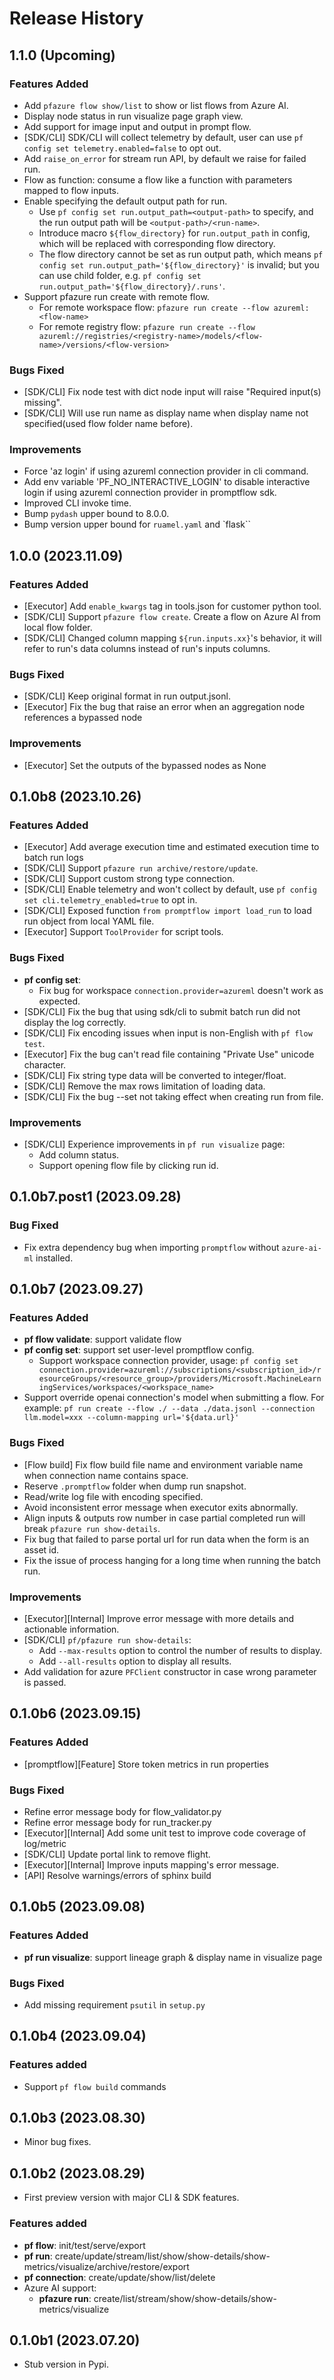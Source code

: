 # Release History

## 1.1.0 (Upcoming)

### Features Added
- Add `pfazure flow show/list` to show or list flows from Azure AI.
- Display node status in run visualize page graph view.
- Add support for image input and output in prompt flow.
- [SDK/CLI] SDK/CLI will collect telemetry by default, user can use `pf config set telemetry.enabled=false` to opt out.
- Add `raise_on_error` for stream run API, by default we raise for failed run.
- Flow as function: consume a flow like a function with parameters mapped to flow inputs.
- Enable specifying the default output path for run.
  - Use `pf config set run.output_path=<output-path>` to specify, and the run output path will be `<output-path>/<run-name>`.
  - Introduce macro `${flow_directory}` for `run.output_path` in config, which will be replaced with corresponding flow directory.
  - The flow directory cannot be set as run output path, which means `pf config set run.output_path='${flow_directory}'` is invalid; but you can use child folder, e.g. `pf config set run.output_path='${flow_directory}/.runs'`.
- Support pfazure run create with remote flow.
  - For remote workspace flow: `pfazure run create --flow azureml:<flow-name>`
  - For remote registry flow: `pfazure run create --flow azureml://registries/<registry-name>/models/<flow-name>/versions/<flow-version>`

### Bugs Fixed

- [SDK/CLI] Fix node test with dict node input will raise "Required input(s) missing".
- [SDK/CLI] Will use run name as display name when display name not specified(used flow folder name before).

### Improvements
- Force 'az login' if using azureml connection provider in cli command.
- Add env variable 'PF_NO_INTERACTIVE_LOGIN' to disable interactive login if using azureml connection provider in promptflow sdk.
- Improved CLI invoke time.
- Bump `pydash` upper bound to 8.0.0.
- Bump version upper bound for `ruamel.yaml` and `flask``

## 1.0.0 (2023.11.09)

### Features Added

- [Executor] Add `enable_kwargs` tag in tools.json for customer python tool.
- [SDK/CLI] Support `pfazure flow create`. Create a flow on Azure AI from local flow folder.
- [SDK/CLI] Changed column mapping `${run.inputs.xx}`'s behavior, it will refer to run's data columns instead of run's inputs columns.

### Bugs Fixed

- [SDK/CLI] Keep original format in run output.jsonl.
- [Executor] Fix the bug that raise an error when an aggregation node references a bypassed node

### Improvements

- [Executor] Set the outputs of the bypassed nodes as None

## 0.1.0b8 (2023.10.26)

### Features Added
- [Executor] Add average execution time and estimated execution time to batch run logs
- [SDK/CLI] Support `pfazure run archive/restore/update`.
- [SDK/CLI] Support custom strong type connection.
- [SDK/CLI] Enable telemetry and won't collect by default, use `pf config set cli.telemetry_enabled=true` to opt in.
- [SDK/CLI] Exposed function `from promptflow import load_run` to load run object from local YAML file.
- [Executor] Support `ToolProvider` for script tools.

### Bugs Fixed
- **pf config set**:
  - Fix bug for workspace `connection.provider=azureml` doesn't work as expected.
- [SDK/CLI] Fix the bug that using sdk/cli to submit batch run did not display the log correctly.
- [SDK/CLI] Fix encoding issues when input is non-English with `pf flow test`.
- [Executor] Fix the bug can't read file containing "Private Use" unicode character.
- [SDK/CLI] Fix string type data will be converted to integer/float.
- [SDK/CLI] Remove the max rows limitation of loading data.
- [SDK/CLI] Fix the bug --set not taking effect when creating run from file.

### Improvements

- [SDK/CLI] Experience improvements in `pf run visualize` page:
  - Add column status.
  - Support opening flow file by clicking run id.


## 0.1.0b7.post1 (2023.09.28)

### Bug Fixed
- Fix extra dependency bug when importing `promptflow` without `azure-ai-ml` installed.

## 0.1.0b7 (2023.09.27)

### Features Added

- **pf flow validate**: support validate flow
- **pf config set**: support set user-level promptflow config.
  - Support workspace connection provider, usage: `pf config set connection.provider=azureml://subscriptions/<subscription_id>/resourceGroups/<resource_group>/providers/Microsoft.MachineLearningServices/workspaces/<workspace_name>`
- Support override openai connection's model when submitting a flow. For example: `pf run create --flow ./ --data ./data.jsonl --connection llm.model=xxx --column-mapping url='${data.url}'`

### Bugs Fixed
- [Flow build] Fix flow build file name and environment variable name when connection name contains space.
- Reserve `.promptflow` folder when dump run snapshot.
- Read/write log file with encoding specified.
- Avoid inconsistent error message when executor exits abnormally.
- Align inputs & outputs row number in case partial completed run will break `pfazure run show-details`.
- Fix bug that failed to parse portal url for run data when the form is an asset id.
- Fix the issue of process hanging for a long time when running the batch run.

### Improvements
- [Executor][Internal] Improve error message with more details and actionable information.
- [SDK/CLI] `pf/pfazure run show-details`:
  - Add `--max-results` option to control the number of results to display.
  - Add `--all-results` option to display all results.
- Add validation for azure `PFClient` constructor in case wrong parameter is passed.

## 0.1.0b6 (2023.09.15)

### Features Added

- [promptflow][Feature] Store token metrics in run properties

### Bugs Fixed

- Refine error message body for flow_validator.py
- Refine error message body for run_tracker.py
- [Executor][Internal] Add some unit test to improve code coverage of log/metric
- [SDK/CLI] Update portal link to remove flight.
- [Executor][Internal] Improve inputs mapping's error message.
- [API] Resolve warnings/errors of sphinx build

## 0.1.0b5 (2023.09.08)

### Features Added

- **pf run visualize**: support lineage graph & display name in visualize page

### Bugs Fixed

- Add missing requirement `psutil` in `setup.py`

## 0.1.0b4 (2023.09.04)

### Features added

- Support `pf flow build` commands

## 0.1.0b3 (2023.08.30)

- Minor bug fixes.

## 0.1.0b2 (2023.08.29)

- First preview version with major CLI & SDK features.

### Features added

- **pf flow**: init/test/serve/export
- **pf run**: create/update/stream/list/show/show-details/show-metrics/visualize/archive/restore/export
- **pf connection**: create/update/show/list/delete
- Azure AI support:
    - **pfazure run**: create/list/stream/show/show-details/show-metrics/visualize


## 0.1.0b1 (2023.07.20)

- Stub version in Pypi.
